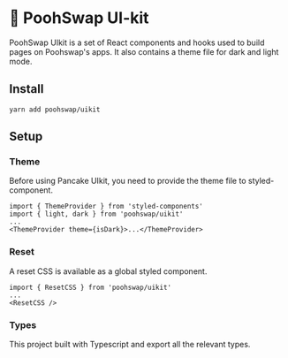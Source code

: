 # 🐻 PoohSwap UI-kit

PoohSwap UIkit is a set of React components and hooks used to build pages on Poohswap's apps. It also contains a theme file for dark and light mode.

## Install

`yarn add poohswap/uikit`

## Setup

### Theme

Before using Pancake UIkit, you need to provide the theme file to styled-component.

```
import { ThemeProvider } from 'styled-components'
import { light, dark } from 'poohswap/uikit'
...
<ThemeProvider theme={isDark}>...</ThemeProvider>
```

### Reset

A reset CSS is available as a global styled component.

```
import { ResetCSS } from 'poohswap/uikit'
...
<ResetCSS />
```

### Types

This project built with Typescript and export all the relevant types.

